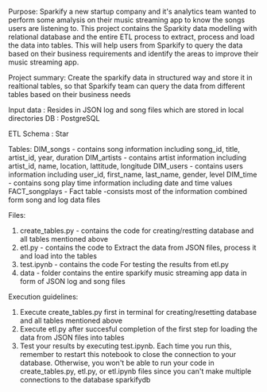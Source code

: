 Purpose: Sparkify a new startup company and it's analytics team wanted to perform some amalysis on their music streaming app to know the songs users are listening to. This project contains the Sparkity data modelling with relational database and the entire ETL process to extract, process and load the data into tables. This will help users from Sparkify to query the data based on their business requirements and identify the areas to improve their music streaming app.

Project summary: Create the sparkify data in structured way and store it in realtional tables, so that Sparkify team can query the data from different tables based on their business needs 


Input data : Resides in JSON log and song files which are stored in local directories
DB         : PostgreSQL

ETL Schema : Star

Tables: DIM_songs - contains song information including song_id, title, artist_id, year, duration
        DIM_artists - contains artist information including artist_id, name, location, lattitude, longitude
        DIM_users - contains users information including user_id, first_name, last_name, gender, level
        DIM_time - contains song play time information including date and time values
        FACT_songplays - Fact table -consists most of the information combined form song and log data files
       
Files:
1. create_tables.py - contains the code for creating/restting database and all tables mentioned above
2. etl.py           - contains the code to Extract the data from JSON files, process it and load into the tables
3. test.ipynb       - contains the code For testing the results from etl.py
4. data             - folder contains the entire sparkify music streaming app data in form of JSON log and song files


Execution guidelines:
1. Execute create_tables.py first in terminal for creating/resetting database and all tables mentioned above
2. Execute etl.py after succesful completion of the first step for loading the data from JSON files into tables
3. Test your results by executing test.ipynb. Each time you run this, remember to restart this notebook to close the connection to your database. Otherwise, you won't be able to run your code in create_tables.py, etl.py, or etl.ipynb files since you can't make multiple connections to the database sparkifydb
        